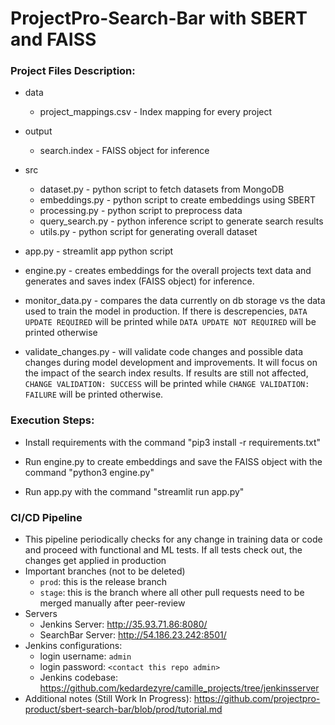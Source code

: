 # ProjectPro-Search-Bar with SBERT and FAISS

### Project Files Description:

* data
  
  * project_mappings.csv - Index mapping for every project

* output

  * search.index - FAISS object for inference

* src

  * dataset.py - python script to fetch datasets from MongoDB
  * embeddings.py - python script to create embeddings using SBERT
  * processing.py - python script to preprocess data 
  * query_search.py - python inference script to generate search results
  * utils.py - python script for generating overall dataset

* app.py - streamlit app python script

* engine.py - creates embeddings for the overall projects text data and generates and saves index (FAISS object) for inference.
  
* monitor_data.py - compares the data currently on db storage vs the data used to train the model in production. If there is descrepencies, `DATA UPDATE REQUIRED` will be printed while `DATA UPDATE NOT REQUIRED` will be printed otherwise
  
* validate_changes.py - will validate code changes and possible data changes during model development and improvements. It will focus on the impact of the search index results. If results are still not affected, `CHANGE VALIDATION: SUCCESS` will be printed while `CHANGE VALIDATION: FAILURE` will be printed otherwise.


### Execution Steps:

* Install requirements with the command "pip3 install -r requirements.txt"

* Run engine.py to create embeddings and save the FAISS object with the command "python3 engine.py"

* Run app.py with the command "streamlit run app.py"

### CI/CD Pipeline
* This pipeline periodically checks for any change in training data or code and proceed with functional and ML tests. If all tests check out, the changes get applied in production
* Important branches (not to be deleted)
  * `prod`: this is the release branch
  * `stage`: this is the branch where all other pull requests need to be merged manually after peer-review
* Servers
  * Jenkins Server: http://35.93.71.86:8080/
  * SearchBar Server: http://54.186.23.242:8501/
* Jenkins configurations:
  * login username: `admin`
  * login password: `<contact this repo admin>`
  * Jenkins codebase: https://github.com/kedardezyre/camille_projects/tree/jenkinsserver
* Additional notes (Still Work In Progress): https://github.com/projectpro-product/sbert-search-bar/blob/prod/tutorial.md

